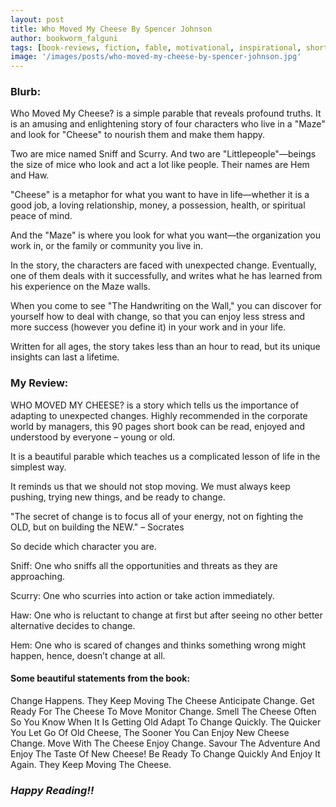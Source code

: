 ```yaml
---
layout: post
title: Who Moved My Cheese By Spencer Johnson
author: bookworm_falguni
tags: [book-reviews, fiction, fable, motivational, inspirational, short-story]
image: '/images/posts/who-moved-my-cheese-by-spencer-johnson.jpg'
---
```

### **Blurb:**

Who Moved My Cheese? is a simple parable that reveals profound truths. It is an amusing and enlightening story of four characters who live in a "Maze" and look for "Cheese" to nourish them and make them happy.

Two are mice named Sniff and Scurry. And two are "Littlepeople"—beings the size of mice who look and act a lot like people. Their names are Hem and Haw.

"Cheese" is a metaphor for what you want to have in life—whether it is a good job, a loving relationship, money, a possession, health, or spiritual peace of mind.

And the "Maze" is where you look for what you want—the organization you work in, or the family or community you live in.

In the story, the characters are faced with unexpected change. Eventually, one of them deals with it successfully, and writes what he has learned from his experience on the Maze walls.

When you come to see "The Handwriting on the Wall," you can discover for yourself how to deal with change, so that you can enjoy less stress and more success (however you define it) in your work and in your life. 

Written for all ages, the story takes less than an hour to read, but its unique insights can last a lifetime. 

### **My Review:**

WHO MOVED MY CHEESE? is a story which tells us the importance of adapting to unexpected changes. Highly recommended in the corporate world by managers, this 90 pages short book can be read, enjoyed and understood by everyone – young or old.

It is a beautiful parable which teaches us a complicated lesson of life in the simplest way.

It reminds us that we should not stop moving. We must always keep pushing, trying new things, and be ready to change.

"The secret of change is to focus all of your energy, not on fighting the OLD, but on building the NEW."
– Socrates

So decide which character you are.

Sniff: One who sniffs all the opportunities and threats as they are approaching.

Scurry: One who scurries into action or take action immediately.

Haw: One who is reluctant to change at first but after seeing no other better alternative decides to change.

Hem: One who is scared of changes and thinks something wrong might happen, hence, doesn’t change at all. 

#### Some beautiful statements from the book:

Change Happens. They Keep Moving The Cheese
Anticipate Change. Get Ready For The Cheese To Move
Monitor Change. Smell The Cheese Often So You Know When It Is Getting Old
Adapt To Change Quickly. The Quicker You Let Go Of Old Cheese, The Sooner You Can Enjoy New Cheese
Change. Move With The Cheese
Enjoy Change. Savour The Adventure And Enjoy The Taste Of New Cheese!
Be Ready To Change Quickly And Enjoy It Again. They Keep Moving The Cheese.

### ***Happy Reading!!***
